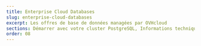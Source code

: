 ```yaml
---
title: Enterprise Cloud Databases
slug: enterprise-cloud-databases
excerpt: Les offres de base de données managées par OVHcloud
sections: Démarrer avec votre cluster PostgreSQL, Informations techniques
order: 08
---
```

